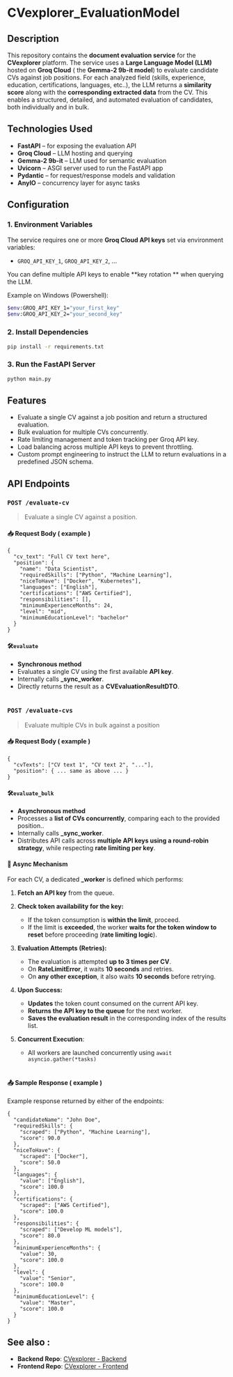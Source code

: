 # CVexplorer_EvaluationModel

## Description
This repository contains the **document evaluation service** for the **CVexplorer** platform. The service uses a **Large Language Model (LLM)** hosted on **Groq Cloud** ( the **Gemma-2 9b-it model**) to evaluate candidate CVs against job positions. For each analyzed field (skills, experience, education, certifications, languages, etc..), the LLM returns a **similarity score** along with the **corresponding extracted data** from the CV. This enables a structured, detailed, and automated evaluation of candidates, both individually and in bulk.


## Technologies Used
- **FastAPI** – for exposing the evaluation API
- **Groq Cloud** – LLM hosting and querying
- **Gemma-2 9b-it** – LLM used for semantic evaluation
- **Uvicorn** – ASGI server used to run the FastAPI app
- **Pydantic** – for request/response models and validation
- **AnyIO** – concurrency layer for async tasks

## Configuration
### 1. Environment Variables

The service requires one or more **Groq Cloud API keys** set via environment variables:

- `GROQ_API_KEY_1`, `GROQ_API_KEY_2`, ...

You can define multiple API keys to enable **key rotation ** when querying the LLM.

Example on Windows (Powershell):
```bash
$env:GROQ_API_KEY_1="your_first_key"
$env:GROQ_API_KEY_2="your_second_key"
```

### 2. Install Dependencies
```bash
pip install -r requirements.txt
```
### 3. Run the FastAPI Server

```bash
python main.py
```

## Features

- Evaluate a single CV against a job position and return a structured evaluation.
- Bulk evaluation for multiple CVs concurrently.
- Rate limiting management and token tracking per Groq API key.
- Load balancing across multiple API keys to prevent throttling.
- Custom prompt engineering to instruct the LLM to return evaluations in a predefined JSON schema.

## API Endpoints

### ```POST /evaluate-cv```
> Evaluate a single CV against a position.

#### 📥 Request Body ( example )

```
{
  "cv_text": "Full CV text here",
  "position": {
    "name": "Data Scientist",
    "requiredSkills": ["Python", "Machine Learning"],
    "niceToHave": ["Docker", "Kubernetes"],
    "languages": ["English"],
    "certifications": ["AWS Certified"],
    "responsibilities": [],
    "minimumExperienceMonths": 24,
    "level": "mid",
    "minimumEducationLevel": "bachelor"
  }
}
```
#### 🛠️```evaluate```
- **Synchronous method**
- Evaluates a single CV using the first available **API key**.
- Internally calls **_sync_worker**.
- Directly returns the result as a **CVEvaluationResultDTO**. <br></br>

### ```POST /evaluate-cvs```
> Evaluate multiple CVs in bulk against a position

#### 📥 Request Body ( example )

```
{
  "cvTexts": ["CV text 1", "CV text 2", "..."],
  "position": { ... same as above ... }
}
```
#### 🛠️```evaluate_bulk```
- **Asynchronous method**
- Processes a **list of CVs concurrently**, comparing each to the provided position..
- Internally calls **_sync_worker**.
- Distributes API calls across **multiple API keys using a round-robin strategy**, while respecting **rate limiting per key**.

#### 🔹 Async Mechanism

For each CV, a dedicated **_worker** is defined which performs:

1. **Fetch an API key** from the queue.

2. **Check token availability for the key:**
   - If the token consumption is **within the limit**, proceed.
   - If the limit is **exceeded**, the worker **waits for the token window to reset** before proceeding (**rate limiting logic**).

3. **Evaluation Attempts (Retries):**
   - The evaluation is attempted **up to 3 times per CV**.
   - On **RateLimitError**, it waits **10 seconds** and retries.
   - On **any other exception**, it also waits **10 seconds** before retrying.

4. **Upon Success:**
   - **Updates** the token count consumed on the current API key.
   - **Returns the API key to the queue** for the next worker.
   - **Saves the evaluation result** in the corresponding index of the results list.
    
5. **Concurrent Execution**:
    - All workers are launched concurrently using
   ``` await asyncio.gather(*tasks) ```<br></br>

#### 📤 Sample Response ( example )
Example response returned by either of the endpoints:
```
{
  "candidateName": "John Doe",
  "requiredSkills": {
    "scraped": ["Python", "Machine Learning"],
    "score": 90.0
  },
  "niceToHave": {
    "scraped": ["Docker"],
    "score": 50.0
  },
  "languages": {
    "value": ["English"],
    "score": 100.0
  },
  "certifications": {
    "scraped": ["AWS Certified"],
    "score": 100.0
  },
  "responsibilities": {
    "scraped": ["Develop ML models"],
    "score": 80.0
  },
  "minimumExperienceMonths": {
    "value": 30,
    "score": 100.0
  },
  "level": {
    "value": "Senior",
    "score": 100.0
  },
  "minimumEducationLevel": {
    "value": "Master",
    "score": 100.0
  }
}

```

## See also :

- **Backend Repo**: [CVexplorer - Backend](https://github.com/Tudorr02/CVexplorer_Backend)
- **Frontend Repo**: [CVexplorer - Frontend](https://github.com/Tudorr02/CVexplorer_Frontend)

